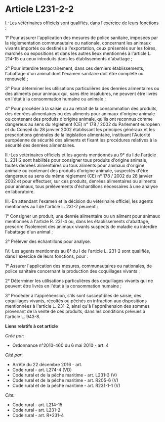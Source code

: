 # Article L231-2-2

I.-Les vétérinaires officiels sont qualifiés, dans l'exercice de leurs fonctions : 

1° Pour assurer l'application des mesures de police sanitaire, imposées par la réglementation communautaire ou nationale,
concernant les animaux vivants importés ou destinés à l'exportation, ceux présentés sur les foires, marchés ou expositions et
dans les autres lieux mentionnés à l'article L. 214-15 ou ceux introduits dans les établissements d'abattage ; 

2° Pour interdire temporairement, dans ces derniers établissements, l'abattage d'un animal dont l'examen sanitaire doit être
complété ou renouvelé ; 

3° Pour déterminer les utilisations particulières des denrées alimentaires ou des aliments pour animaux qui, sans être
insalubres, ne peuvent être livrés en l'état à la consommation humaine ou animale ; 

4° Pour procéder à la saisie ou au retrait de la consommation des produits, des denrées alimentaires ou des aliments pour
animaux d'origine animale ou contenant des produits d'origine animale, qu'ils ont reconnus comme dangereux au sens du
règlement (CE) n° 178 / 2002 du Parlement européen et du Conseil du 28 janvier 2002 établissant les principes généraux et les
prescriptions générales de la législation alimentaire, instituant l'Autorité européenne de sécurité des aliments et fixant
les procédures relatives à la sécurité des denrées alimentaires. 

II.-Les vétérinaires officiels et les agents mentionnés au 9° du I de l'article L. 231-2 sont habilités pour consigner tous
produits d'origine animale, toutes denrées alimentaires ou tous aliments pour animaux d'origine animale ou contenant des
produits d'origine animale, suspectés d'être dangereux au sens du même règlement (CE) n° 178 / 2002 du 28 janvier 2002 et
pour effectuer, sur ces produits, denrées alimentaires ou aliments pour animaux, tous prélèvements d'échantillons nécessaires
à une analyse en laboratoire. 

III.-En attendant l'examen et la décision du vétérinaire officiel, les agents mentionnés au I de l'article L. 231-2
peuvent : 

1° Consigner un produit, une denrée alimentaire ou un aliment pour animaux mentionnés à l'article R. 231-4 ou, dans les
établissements d'abattage, prescrire l'isolement des animaux vivants suspects de maladie ou interdire l'abattage d'un
animal ; 

2° Prélever des échantillons pour analyse. 

IV.-Les agents mentionnés au 8° du I de l'article L. 231-2 sont qualifiés, dans l'exercice de leurs fonctions, pour : 

1° Assurer l'application des mesures, communautaires ou nationales, de police sanitaire concernant la production des
coquillages vivants ; 

2° Déterminer les utilisations particulières des coquillages vivants qui ne peuvent être livrés en l'état à la consommation
humaine ; 

3° Procéder à l'appréhension, s'ils sont susceptibles de saisie, des coquillages vivants, récoltés ou pêchés en infraction
aux dispositions mentionnées à l'article L. 231-2, ainsi qu'à l'appréhension des sommes provenant de la vente de ces
produits, dans les conditions prévues à l'article L. 943-8.

**Liens relatifs à cet article**

_Créé par_:

  - Ordonnance n°2010-460 du 6 mai 2010 - art. 4

_Cité par_:

  - Arrêté du 22 décembre 2016 - art.
  - Code rural - art. L274-4 (VD)
  - Code rural et de la pêche maritime - art. L231-3 (V)
  - Code rural et de la pêche maritime - art. R205-6 (V)
  - Code rural et de la pêche maritime - art. R231-1-1 (V)

_Cite_:

  - Code rural - art. L214-15
  - Code rural - art. L231-2
  - Code rural - art. R*231-4
